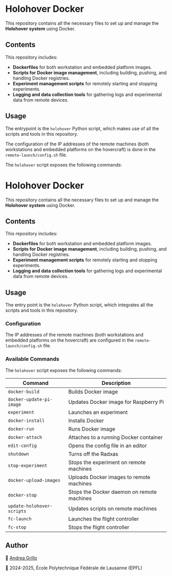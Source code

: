 # Holohover Docker  

This repository contains all the necessary files to set up and manage the **Holohover system** using Docker.  

## Contents  

This repository includes:  
- **Dockerfiles** for both workstation and embedded platform images.  
- **Scripts for Docker image management**, including building, pushing, and handling Docker registries.  
- **Experiment management scripts** for remotely starting and stopping experiments.  
- **Logging and data collection tools** for gathering logs and experimental data from remote devices.  

## Usage  
The entrypoint is the `holohover` Python script, which makes use of all the scripts and tools in this repository.

The configuration of the IP addresses of the remote machines (both workstations and embedded platforms on the hovercraft) is done in the `remote-launch/config.sh` file.

The `holohover` script exposes the following commands:


# Holohover Docker  

This repository contains all the necessary files to set up and manage the **Holohover system** using Docker.  

## Contents  

This repository includes:  
- **Dockerfiles** for both workstation and embedded platform images.  
- **Scripts for Docker image management**, including building, pushing, and handling Docker registries.  
- **Experiment management scripts** for remotely starting and stopping experiments.  
- **Logging and data collection tools** for gathering logs and experimental data from remote devices.  

## Usage  

The entry point is the `holohover` Python script, which integrates all the scripts and tools in this repository.  

### Configuration  

The IP addresses of the remote machines (both workstations and embedded platforms on the hovercraft) are configured in the `remote-launch/config.sh` file.  

### Available Commands  

The `holohover` script exposes the following commands:  

| Command | Description |
|---------|-------------|
| `docker-build` | Builds Docker image |
| `docker-update-pi-image` | Updates Docker image for Raspberry Pi |
| `experiment` | Launches an experiment |
| `docker-install` | Installs Docker |
| `docker-run` | Runs Docker image |
| `docker-attach` | Attaches to a running Docker container |
| `edit-config` | Opens the config file in an editor |
| `shutdown` | Turns off the Radxas |
| `stop-experiment` | Stops the experiment on remote machines |
| `docker-upload-images` | Uploads Docker images to remote machines |
| `docker-stop` | Stops the Docker daemon on remote machines |
| `update-holohover-scripts` | Updates scripts on remote machines |
| `fc-launch` | Launches the flight controller |
| `fc-stop` | Stops the flight controller |

## Author  

📧 [Andrea Grillo](mailto:andrea.grillo@epfl.ch)  

📍 2024-2025, École Polytechnique Fédérale de Lausanne (EPFL)  
